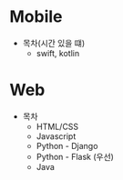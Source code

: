 # Mobile
* 목차(시간 있을 떄)
  * swift, kotlin

# Web
* 목차
  * HTML/CSS
  * Javascript
  * Python - Django
  * Python - Flask (우선)
  * Java 

